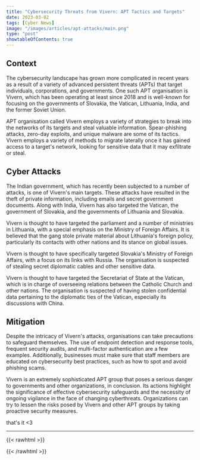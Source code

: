 ```yaml
---
title: "Cybersecurity Threats from Vivern: APT Tactics and Targets"
date: 2023-03-02
tags: [Cyber News]
image: "/images/articles/apt-attacks/main.png"
type: "post"
showtableOfContents: true
---
```


## Context
The cybersecurity landscape has grown more complicated in recent years as a result of a variety of advanced persistent threats (APTs) that target individuals, corporations, and governments. One such APT organisation is Vivern, which has been operating at least since 2018 and is well-known for focusing on the governments of Slovakia, the Vatican, Lithuania, India, and the former Soviet Union.

APT organisation called Vivern employs a variety of strategies to break into the networks of its targets and steal valuable information. Spear-phishing attacks, zero-day exploits, and unique malware are some of its tactics. Vivern employs a variety of methods to migrate laterally once it has gained access to a target's network, looking for sensitive data that it may exfiltrate or steal.

## Cyber Attacks
The Indian government, which has recently been subjected to a number of attacks, is one of Vivern's main targets. These attacks have resulted in the theft of private information, including emails and secret government documents. Along with India, Vivern has also targeted the Vatican, the government of Slovakia, and the governments of Lithuania and Slovakia.

Vivern is thought to have targeted the parliament and a number of ministries in Lithuania, with a special emphasis on the Ministry of Foreign Affairs. It is believed that the gang stole private material about Lithuania's foreign policy, particularly its contacts with other nations and its stance on global issues.

Vivern is thought to have specifically targeted Slovakia's Ministry of Foreign Affairs, with a focus on its links with Russia. The organisation is suspected of stealing secret diplomatic cables and other sensitive data.

Vivern is thought to have targeted the Secretariat of State at the Vatican, which is in charge of overseeing relations between the Catholic Church and other nations. The organisation is suspected of having stolen confidential data pertaining to the diplomatic ties of the Vatican, especially its discussions with China.

## Mitigation
Despite the intricacy of Vivern's attacks, organisations can take precautions to safeguard themselves. The use of endpoint detection and response tools, frequent security audits, and multi-factor authentication are a few examples. Additionally, businesses must make sure that staff members are educated on cybersecurity best practices, such as how to spot and avoid phishing scams.

Vivern is an extremely sophisticated APT group that poses a serious danger to governments and other organizations, in conclusion. Its actions highlight the significance of effective cybersecurity safeguards and the necessity of ongoing vigilance in the face of changing cyberthreats. Organizations can try to lessen the risks posed by Vivern and other APT groups by taking proactive security measures.


that's it <3

---

{{< rawhtml >}} 
<script src="https://utteranc.es/client.js"
        repo="mansoorbarri/website"
        issue-term="title"
        theme="github-dark"
        crossorigin="anonymous"
        async>
</script>
{{< /rawhtml >}}
